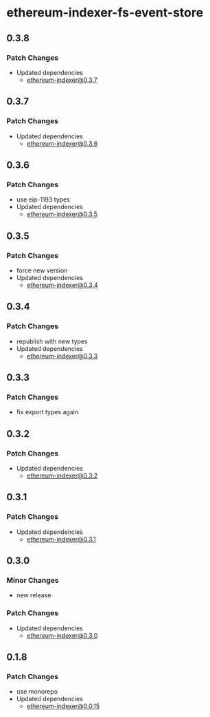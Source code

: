 # ethereum-indexer-fs-event-store

## 0.3.8

### Patch Changes

- Updated dependencies
  - ethereum-indexer@0.3.7

## 0.3.7

### Patch Changes

- Updated dependencies
  - ethereum-indexer@0.3.6

## 0.3.6

### Patch Changes

- use eip-1193 types
- Updated dependencies
  - ethereum-indexer@0.3.5

## 0.3.5

### Patch Changes

- force new version
- Updated dependencies
  - ethereum-indexer@0.3.4

## 0.3.4

### Patch Changes

- republish with new types
- Updated dependencies
  - ethereum-indexer@0.3.3

## 0.3.3

### Patch Changes

- fix export types again

## 0.3.2

### Patch Changes

- Updated dependencies
  - ethereum-indexer@0.3.2

## 0.3.1

### Patch Changes

- Updated dependencies
  - ethereum-indexer@0.3.1

## 0.3.0

### Minor Changes

- new release

### Patch Changes

- Updated dependencies
  - ethereum-indexer@0.3.0

## 0.1.8

### Patch Changes

- use monorepo
- Updated dependencies
  - ethereum-indexer@0.0.15
